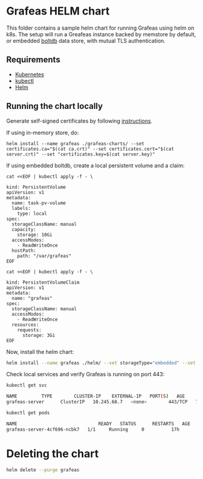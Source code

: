 # Grafeas HELM chart

This folder contains a sample helm chart for running Grafeas using helm on k8s.
The setup will run a Greafeas instance backed by memstore by default, or embedded [boltdb](https://github.com/boltdb/bolt) data store, with mutual TLS authentication.

## Requirements

* [Kubernetes](https://kubernetes.io/)
* [kubectl](https://kubernetes.io/docs/tasks/tools/install-kubectl/)
* [Helm](https://helm.sh/)

## Running the chart locally

Generate self-signed certificates by following [instructions](../docs/running_grafeas.md#use-grafeas-with-self-signed-certificate).

If using in-memory store, do:

```
helm install --name grafeas ./grafeas-charts/ --set certificates.ca="$(cat ca.crt)" --set certificates.cert="$(cat server.crt)" --set "certificates.key=$(cat server.key)"
```

If using embedded boltdb, create a local persistent volume and a claim:

```shell
cat <<EOF | kubectl apply -f - \

kind: PersistentVolume
apiVersion: v1
metadata:
  name: task-pv-volume
  labels:
    type: local
spec:
  storageClassName: manual
  capacity:
    storage: 10Gi
  accessModes:
    - ReadWriteOnce
  hostPath:
    path: "/var/grafeas"
EOF

cat <<EOF | kubectl apply -f - \

kind: PersistentVolumeClaim
apiVersion: v1
metadata:
  name: "grafeas"
spec:
  storageClassName: manual
  accessModes:
    - ReadWriteOnce
  resources:
    requests:
      storage: 3Gi
EOF
```

Now, install the helm chart:

```sh
helm install --name grafeas ./helm/ --set storageType="embedded" --set certificates.ca="$(cat ca.crt)" --set certificates.cert="$(cat server.crt)" --set "certificates.key=$(cat server.key)"
```

Check local services and verify Grafeas is running on port 443:

```sh
kubectl get svc

NAME         TYPE        CLUSTER-IP    EXTERNAL-IP   PORT(S)   AGE
grafeas-server      ClusterIP   10.245.68.7   <none>        443/TCP   79s

kubectl get pods

NAME                              READY   STATUS      RESTARTS   AGE
grafeas-server-4cf696-ncbk7   1/1     Running     0          17h
```

# Deleting the chart

```sh
helm delete --purge grafeas
```
